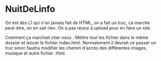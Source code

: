 # NuitDeLinfo
On est des L1 qui n'on jamais fait de HTML, on a fait un truc, ca marche peut-être, on en sait rien. On a pas réussi à upload pour en faire un site.

Comment ça marchait cher nous :
Mettre tout les fichier dans le même dossier et lancer le fichier index.html.
Normalement il devrait ce passer un truc sinon faudra modifier les chemin d'accès des différentes images, musique et autre fichier .html.
